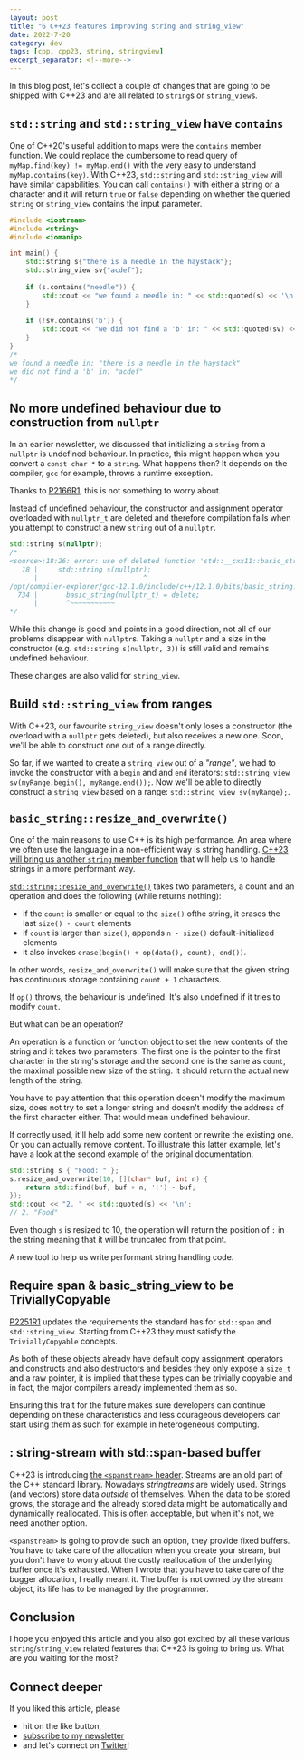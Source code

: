 ```yaml
---
layout: post
title: "6 C++23 features improving string and string_view"
date: 2022-7-20
category: dev
tags: [cpp, cpp23, string, stringview]
excerpt_separator: <!--more-->
---
```

In this blog post, let's collect a couple of changes that are going to be shipped with C++23 and are all related to `string`s or `string_view`s.

## `std::string` and `std::string_view` have `contains`

One of C++20's useful addition to maps were the `contains` member function. We could replace the cumbersome to read query of `myMap.find(key) != myMap.end()` with the very easy to understand `myMap.contains(key)`. With C++23, `std::string` and `std::string_view` will have similar capabilities. You can call `contains()` with either a string or a character and it will return `true` or `false` depending on whether the queried `string` or `string_view` contains the input parameter.

```cpp
#include <iostream>
#include <string>
#include <iomanip>

int main() {
    std::string s{"there is a needle in the haystack"};
    std::string_view sv{"acdef"};
    
    if (s.contains("needle")) {
        std::cout << "we found a needle in: " << std::quoted(s) << '\n';
    }
    
    if (!sv.contains('b')) {
        std::cout << "we did not find a 'b' in: " << std::quoted(sv) << '\n';
    }
}
/*
we found a needle in: "there is a needle in the haystack"
we did not find a 'b' in: "acdef"
*/
```

## No more undefined behaviour due to construction from `nullptr`

In an earlier newsletter, we discussed that initializing a `string` from a `nullptr` is undefined behaviour. In practice, this might happen when you convert a `const char *` to a `string`. What happens then? It depends on the compiler, `gcc` for example, throws a runtime exception.

Thanks to [P2166R1](https://www.open-std.org/jtc1/sc22/wg21/docs/papers/2020/p2166r1.html), this is not something to worry about.

Instead of undefined behaviour, the constructor and assignment operator overloaded with `nullptr_t` are deleted and therefore compilation fails when you attempt to construct a new `string` out of a `nullptr`.

```cpp
std::string s(nullptr);
/*
<source>:18:26: error: use of deleted function 'std::__cxx11::basic_string<_CharT, _Traits, _Alloc>::basic_string(std::nullptr_t) [with _CharT = char; _Traits = std::char_traits<char>; _Alloc = std::allocator<char>; std::nullptr_t = std::nullptr_t]'
   18 |     std::string s(nullptr);
      |                          ^
/opt/compiler-explorer/gcc-12.1.0/include/c++/12.1.0/bits/basic_string.h:734:7: note: declared here
  734 |       basic_string(nullptr_t) = delete;
      |       ^~~~~~~~~~~~
*/
```

While this change is good and points in a good direction, not all of our problems disappear with `nullptr`s. Taking a `nullptr` and a size in the constructor (e.g. `std::string s(nullptr, 3)`) is still valid and remains undefined behaviour.

These changes are also valid for `string_view`.

## Build `std::string_view` from ranges

With C++23, our favourite `string_view` doesn't only loses a constructor (the overload with a `nullptr` gets deleted), but also receives a new one. Soon, we'll be able to construct one out of a range directly.

So far, if we wanted to create a `string_view` out of a *"range"*, we had to invoke the constructor with a `begin` and and `end` iterators: `std::string_view sv(myRange.begin(), myRange.end());`. Now we'll be able to directly construct a `string_view` based on a range: `std::string_view sv(myRange);`.

## `basic_string::resize_and_overwrite()`

One of the main reasons to use C++ is its high performance. An area where we often use the language in a non-efficient way is string handling. [C++23 will bring us another `string` member function](https://www.open-std.org/jtc1/sc22/wg21/docs/papers/2021/p1072r10.html) that will help us to handle strings in a more performant way.

[`std::string::resize_and_overwrite()`](https://en.cppreference.com/w/cpp/string/basic_string/resize_and_overwrite) takes two parameters, a count and an operation and does the following (while returns nothing):
- if the `count` is smaller or equal to the `size()` ofthe string, it erases the last `size() - count` elements
- if `count` is larger than `size()`, appends `n - size()` default-initialized elements
- it also invokes `erase(begin() + op(data(), count), end())`.

In other words, `resize_and_overwrite()` will make sure that the given string has continuous storage containing `count + 1` characters.

If `op()` throws, the behaviour is undefined. It's also undefined if it tries to modify `count`.

But what can be an operation?

An operation is a function or function object to set the new contents of the string and it takes two parameters. The first one is the pointer to the first character in the string's storage and the second one is the same as `count`,     the maximal possible new size of the string. It should return the actual new length of the string.

You have to pay attention that this operation doesn't modify the maximum size, does not try to set a longer string and doesn't modify the address of the first character either. That would mean undefined behaviour.

If correctly used, it'll help add some new content or rewrite the existing one. Or you can actually remove content. To illustrate this latter example, let's have a look at the second example of the original documentation.

```cpp
std::string s { "Food: " };
s.resize_and_overwrite(10, [](char* buf, int n) {
    return std::find(buf, buf + n, ':') - buf;
});
std::cout << "2. " << std::quoted(s) << '\n';
// 2. "Food"
```

Even though `s` is resized to 10, the operation will return the position of `:` in the string meaning that it will be truncated from that point.

A new tool to help us write performant string handling code.

## Require span & basic_string_view to be TriviallyCopyable

[P2251R1](https://www.open-std.org/jtc1/sc22/wg21/docs/papers/2021/p2251r1.pdf) updates the requirements the standard has for `std::span` and `std::string_view`. Starting from C++23 they must satisfy the `TriviallyCopyable` concepts.

As both of these objects already have default copy assignment operators and constructs and also destructors and besides they only expose a `size_t` and a raw pointer, it is implied that these types can be trivially copyable and in fact, the major compilers already implemented them as so.

Ensuring this trait for the future makes sure developers can continue depending on these characteristics and less courageous developers can start using them as such for example in heterogeneous computing.

## <spanstream> : string-stream with std::span-based buffer

C++23 is introducing [the `<spanstream>` header](https://en.cppreference.com/w/cpp/header/spanstream). Streams are an old part of the C++ standard library. Nowadays *stringtreams* are widely used. Strings (and vectors) store data *outside* of themselves. When the data to be stored grows, the storage and the already stored data might be automatically and dynamically reallocated. This is often acceptable, but when it's not, we need another option.

`<spanstream>` is going to provide such an option, they provide fixed buffers. You have to take care of the allocation when you create your stream, but you don't have to worry about the costly reallocation of the underlying buffer once it's exhausted. When I wrote that you have to take care of the bugger allocation, I really meant it. The buffer is not owned by the stream object, its life has to be managed by the programmer.

## Conclusion

I hope you enjoyed this article and you also got excited by all these various `string`/`string_view` related features that C++23 is going to bring us. What are you waiting for the most?

## Connect deeper

If you liked this article, please 
- hit on the like button,  
- [subscribe to my newsletter](http://eepurl.com/gvcv1j) 
- and let's connect on [Twitter](https://twitter.com/SandorDargo)!
